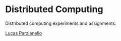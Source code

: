 Distributed Computing
=====================

Distributed computing experiments and assignments.

[Lucas Parzianello](https://github.com/lucaspar)
